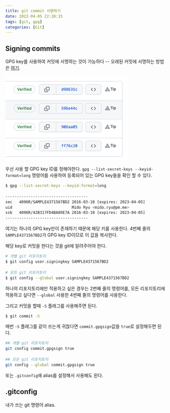 ```yaml
---
title: git commit 서명하기
date: 2022-04-05 22:20:15
tags: [git, gpg]
categories: [Git]
---
```


## Signing commits
GPG key를 사용하여 커밋에 서명하는 것이 가능하다 -- 오래된 커밋에 서명하는 방법은 [여기](https://medium.com/@midotype/signing-previous-commits-787a077bdb62).

![Signed commits](/images/posts/05042022-sign-commit-1.png)

우선 사용 할 GPG key ID를 정해야한다. `gpg --list-secret-keys --keyid-format=long` 명령어를 사용하여 등록되어 있는 GPG key들을 확인 할 수 있다.

```sh
$ gpg --list-secret-keys --keyid-format=long

------------------------------------
sec   4096R/SAMPLE4371567BD2 2016-03-10 [expires: 2023-04-05]
uid                          Mido Ryu <mido.ryu@pm.me> 
ssb   4096R/42B317FD4BA89E7A 2016-03-10 [expires: 2023-04-05]
------------------------------------
```

여기는 하나의 GPG key만이 존재하기 때문에 해당 키를 사용한다. 
4번째 줄의 `SAMPLE4371567BD2`가 GPG key ID이므로 이 값을 복사한다.

해당 key로 커밋을 한다는 것을 git에 알려주어야 한다.

```sh
# 개별 git 리포지토리
$ git config user.signingkey SAMPLE4371567BD2

# 모든 git 리포지토리
$ git config --global user.signingkey SAMPLE4371567BD2
```

하나의 리포지토리에만 적용하고 싶은 경우는 2번째 줄의 명령어를, 모든 리포지토리에 적용하고 싶다면 `--global` 사용한 4번째 줄의 명령어를 사용한다.

그리고 커밋을 할때 `-S` 플래그를 사용해주면 된다.

```sh
$ git commit -S
```

매번 `-S` 플래그를 같이 쓰는게 귀찮다면 `commit.gpgsign`값을 `true`로 설정해두면 된다.

```sh
## 개별 git 리포지토리
git config commit.gpgsign true

## 모든 git 리포지토리
git config --global commit.gpgsign true
```

또는 `.gitconfig`에 alias를 설정해서 사용해도 된다.

## .gitconfig

내가 쓰는 git 명령어 alias.

<script src="https://gist.github.com/midotype/7d09f53e421a1fc04987363110c522cf.js"></script>